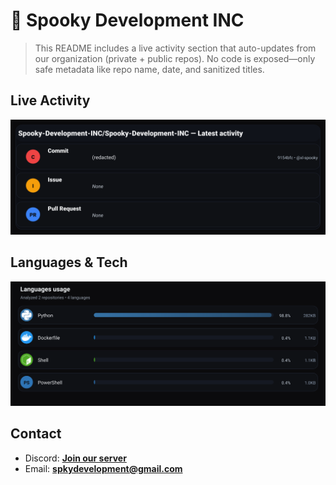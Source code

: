 # 👻 Spooky Development INC

> This README includes a live activity section that auto-updates from our organization (private + public repos). No code is exposed—only safe metadata like repo name, date, and sanitized titles.

## Live Activity
![Repo Snapshot](./assets/repo-snapshot.svg?v=d6a05730ea)

## Languages & Tech
![Languages Usage](./assets/languages.svg?v=5ecb45f202)

## Contact
- Discord: **[Join our server](https://discord.gg/XYspZgEEJb)**
- Email: **spkydevelopment@gmail.com**
